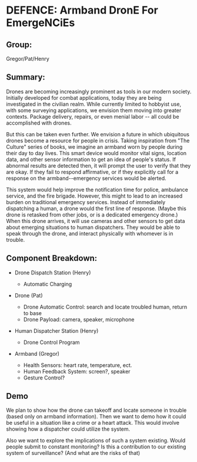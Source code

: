 DEFENCE: Armband DronE For EmergeNCiEs
=======================================================

Group: 
------
Gregor/Pat/Henry


Summary:
-------
Drones are becoming increasingly prominent as tools in our modern society.
Initially developed for combat applications, today they are being investigated in the civilian realm.
While currently limited to hobbyist use, with some surveying applications, we envision them moving into greater contexts.
Package delivery, repairs, or even menial labor -- all could be accomplished with drones. 

But this can be taken even further.
We envision a future in which ubiquitous drones become a resource for people in crisis.
Taking inspiration from "The Culture" series of books, we imagine an armband worn by people during their day to day lives.
This smart device would monitor vital signs, location data, and other sensor information to get an idea of people's status.
If abnormal results are detected then, it will prompt the user to verify that they are okay.
If they fail to respond affirmative, or if they explicitly call for a response on the armband--emergency services would be alerted.

This system would help improve the notification time for police, ambulance service, and the fire brigade.
However, this might to lead to an increased burden on traditional emergency services.
Instead of immediately dispatching a human, a drone would the first line of response.
(Maybe this drone is retasked from other jobs, or is a dedicated emergency drone.)
When this drone arrives, it will use cameras and other sensors to get data about emerging situations to human dispatchers.
They would be able to speak through the drone, and interact physically with whomever is in trouble.

Component Breakdown: 
--------------------
- Drone Dispatch Station (Henry)
	- Automatic Charging

- Drone (Pat)
	- Drone Automatic Control: search and locate troubled human, return to base
	- Drone Payload: camera, speaker, microphone

- Human Dispatcher Station (Henry)
	- Drone Control Program

- Armband (Gregor)
	- Health Sensors: heart rate, temperature, ect.
	- Human Feedback System: screen?, speaker
	- Gesture Control?

Demo
----
We plan to show how the drone can takeoff and locate someone in trouble (based only on armband information).
Then we want to demo how it could be useful in a situation like a crime or a heart attack.
This would involve showing how a dispatcher could utilize the system.

Also we want to explore the implications of such a system existing.
Would people submit to constant monitoring?
Is this a contribution to our existing system of surveillance? (And what are the risks of that)
